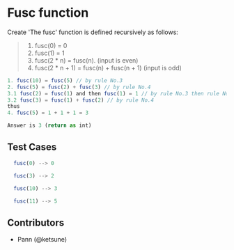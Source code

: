 # Fusc function

Create 'The fusc' function is defined recursively as follows:

> 1. fusc(0) = 0
> 2. fusc(1) = 1
> 3. fusc(2 * n) = fusc(n). (input is even)
> 4. fusc(2 * n + 1) = fusc(n) + fusc(n + 1) (input is odd)

```js
1. fusc(10) = fusc(5) // by rule No.3
2. fusc(5) = fusc(2) + fusc(3) // by rule No.4
3.1 fusc(2) = fusc(1) and then fusc(1) = 1 // by rule No.3 then rule No.2
3.2 fusc(3) = fusc(1) + fusc(2) // by rule No.4
thus
4. fusc(5) = 1 + 1 + 1 = 3

Answer is 3 (return as int)
```

## Test Cases


```js
  fusc(0) --> 0
```

```js
  fusc(3) --> 2
```

```js
  fusc(10) --> 3
```

```js
  fusc(11) --> 5
```

## Contributors

- Pann (@ketsune)
